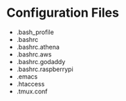 # Configuration Files

* .bash_profile
* .bashrc
* .bashrc.athena
* .bashrc.aws
* .bashrc.godaddy
* .bashrc.raspberrypi
* .emacs
* .htaccess
* .tmux.conf
